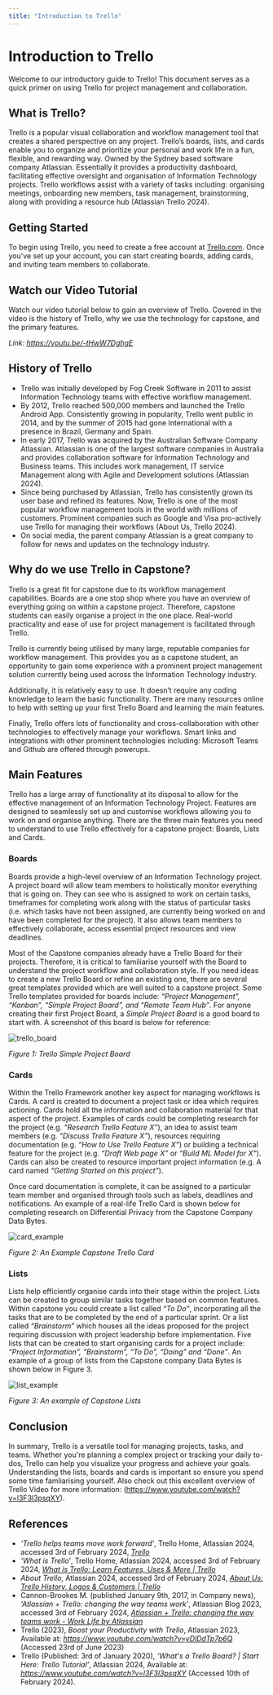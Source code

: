 ```yaml
---
title: "Introduction to Trello"
---
```


# Introduction to Trello

Welcome to our introductory guide to Trello! This document serves as a quick primer on using Trello for project management and collaboration.

## What is Trello?

Trello is a popular visual collaboration and workflow management tool that creates a shared perspective on any project. Trello’s boards, lists, and cards enable you to organize and prioritize your personal and work life in a fun, flexible, and rewarding way. Owned by the Sydney based software company Atlassian. Essentially it provides a productivity dashboard, facilitating effective oversight and organisation of Information Technology projects. Trello workflows assist with a variety of tasks including: organising meetings, onboarding new members, task management, brainstorming, along with providing a resource hub (Atlassian Trello 2024).

## Getting Started

To begin using Trello, you need to create a free account at [Trello.com](https://trello.com). Once you've set up your account, you can start creating boards, adding cards, and inviting team members to collaborate.

## Watch our Video Tutorial

Watch our video tutorial below to gain an overview of Trello. Covered in the video is the history of Trello, why we use the technology for capstone, and the primary features. 

*Link: https://youtu.be/-tHwW7DghgE*

## History of Trello

- Trello was initially developed by Fog Creek Software in 2011 to assist Information Technology teams with effective workflow management.
- By 2012, Trello reached 500,000 members and launched the Trello Android App. Consistently growing in popularity, Trello went public in 2014, and by the summer of 2015 had gone International with a presence in Brazil, Germany and Spain.
- In early 2017, Trello was acquired by the Australian Software Company Atlassian. Atlassian is one of the largest software companies in Australia and provides collaboration software for Information Technology and Business teams. This includes work management, IT service Management along with Agile and Development solutions (Atlassian 2024).
- Since being purchased by Atlassian, Trello has consistently grown its user base and refined its features. Now, Trello is one of the most popular workflow management tools in the world with millions of customers. Prominent companies such as Google and Visa pro-actively use Trello for managing their workflows (About Us, Trello 2024).
- On social media, the parent company Atlassian is a great company to follow for news and updates on the technology industry.

## Why do we use Trello in Capstone?

Trello is a great fit for capstone due to its workflow management capabilities. Boards are a one stop shop where you have an overview of everything going on within a capstone project. Therefore, capstone students can easily organise a project in the one place. Real-world practicality and ease of use for project management is facilitated through Trello.

Trello is currently being utilised by many large, reputable companies for workflow management. This provides you as a capstone student, an opportunity to gain some experience with a prominent project management solution currently being used across the Information Technology industry.

Additionally, it is relatively easy to use. It doesn’t require any coding knowledge to learn the basic functionality. There are many resources online to help with setting up your first Trello Board and learning the main features.

Finally, Trello offers lots of functionality and cross-collaboration with other technologies to effectively manage your workflows. Smart links and integrations with other prominent technologies including: Microsoft Teams and Github are offered through powerups.

## Main Features

Trello has a large array of functionality at its disposal to allow for the effective management of an Information Technology Project. Features are designed to seamlessly set up and customise workflows allowing you to work on and organise anything. There are the three main features you need to understand to use Trello effectively for a capstone project: Boards, Lists and Cards.

### Boards

Boards provide a high-level overview of an Information Technology project. A project board will allow team members to holistically monitor everything that is going on. They can see who is assigned to work on certain tasks, timeframes for completing work along with the status of particular tasks (i.e. which tasks have not been assigned, are currently being worked on and have been completed for the project). It also allows team members to effectively collaborate, access essential project resources and view deadlines.

Most of the Capstone companies already have a Trello Board for their projects. Therefore, it is critical to familiarise yourself with the Board to understand the project workflow and collaboration style. If you need ideas to create a new Trello Board or refine an existing one, there are several great templates provided which are well suited to a capstone project. Some Trello templates provided for boards include: _“Project Management”, “Kanban”, “Simple Project Board”, and “Remote Team Hub”_. For anyone creating their first Project Board, a _Simple Project Board_ is a good board to start with. A screenshot of this board is below for reference:

![trello_board](img/c1_boards.png)

_Figure 1: Trello Simple Project Board_

### Cards

Within the Trello Framework another key aspect for managing workflows is Cards. A card is created to document a project task or idea which requires actioning. Cards hold all the information and collaboration material for that aspect of the project. Examples of cards could be completing research for the project (e.g. _“Research Trello Feature X”_), an idea to assist team members (e.g. _“Discuss Trello Feature X”_), resources requiring documentation (e.g. _“How to Use Trello Feature X”_) or building a technical feature for the project (e.g. _“Draft Web page X”_ or _“Build ML Model for X”_). Cards can also be created to resource important project information (e.g. A card named _“Getting Started on this project”_).

Once card documentation is complete, it can be assigned to a particular team member and organised through tools such as labels, deadlines and notifications. An example of a real-life Trello Card is shown below for completing research on Differential Privacy from the Capstone Company Data Bytes.

![card_example](img/c1_cards.png)

_Figure 2: An Example Capstone Trello Card_

### Lists

Lists help efficiently organise cards into their stage within the project. Lists can be created to group similar tasks together based on common features. Within capstone you could create a list called _“To Do”_, incorporating all the tasks that are to be completed by the end of a particular sprint. Or a list called _“Brainstorm”_ which houses all the ideas proposed for the project requiring discussion with project leadership before implementation. Five lists that can be created to start organising cards for a project include: _“Project Information”, “Brainstorm”, “To Do”, “Doing” and “Done”_. An example of a group of lists from the Capstone company Data Bytes is shown below in Figure 3.

![list_example](img/c1_lists.png)

_Figure 3: An example of Capstone Lists_

## Conclusion

In summary, Trello is a versatile tool for managing projects, tasks, and teams. Whether you're planning a complex project or tracking your daily to-dos, Trello can help you visualize your progress and achieve your goals. Understanding the lists, boards and cards is important so ensure you spend some time famliarising yourself. Also check out this excellent overview of Trello Video for more information: (https://www.youtube.com/watch?v=l3F3l3psqXY). 

## References

- _‘Trello helps teams move work forward’_, Trello Home, Atlassian 2024, accessed 3rd of February 2024, _[Trello](https://trello.com/tour)_
- _‘What is Trello’_, Trello Home, Atlassian 2024, accessed 3rd of February 2024, _[What is Trello: Learn Features, Uses & More | Trello](https://trello.com/tour)_
- _About Trello_, Atlassian 2024, accessed 3rd of February 2024, _[About Us: Trello History, Logos & Customers | Trello](https://trello.com/about)_
- Cannon-Brookes M. (published January 9th, 2017, in Company news), _‘Atlassian + Trello: changing the way teams work’_, Atlassian Blog 2023, accessed 3rd of February 2024, _[Atlassian + Trello: changing the way teams work - Work Life by Atlassian](https://www.atlassian.com/blog/announcements/atlassian-plus-trello)_
- Trello (2023), _Boost your Productivity with Trello_, Atlassian 2023, Available at: *https://www.youtube.com/watch?v=yDlDdTp7p6Q* (Accessed 23rd of June 2023)
- Trello (Published: 3rd of January 2020), _‘What's a Trello Board? | Start Here: Trello Tutorial’_, Atlassian 2024, Available at: *https://www.youtube.com/watch?v=l3F3l3psqXY* (Accessed 10th of February 2024).
